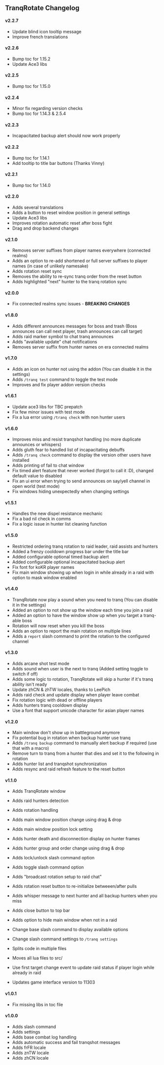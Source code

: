 ## TranqRotate Changelog

#### v2.2.7

- Update blind icon tooltip message
- Improve french translations

#### v2.2.6

- Bump toc for 1.15.2
- Update Ace3 libs

#### v2.2.5

- Bump toc for 1.15.0

#### v2.2.4

- Minor fix regarding version checks
- Bump toc for 1.14.3 & 2.5.4

#### v2.2.3

- Incapacitated backup alert should now work properly

#### v2.2.2

- Bump toc for 1.14.1
- Add tooltip to title bar buttons (Thanks Vinny)

#### v2.2.1

- Bump toc for 1.14.0

#### v2.2.0

- Adds several translations
- Adds a button to reset window position in general settings
- Update Ace3 libs
- Improves rotation automatic reset after boss fight
- Drag and drop backend changes

#### v2.1.0

- Removes server suffixes from player names everywhere (connected realms)
- Adds an option to re-add shortened or full server suffixes to player names (in case of unlikely namesake)
- Adds rotation reset sync
- Removes the ability to re-sync tranq order from the reset button
- Adds highlighted "next" hunter to the tranq rotation sync

#### v2.0.0

- Fix connected realms sync issues - **BREAKING CHANGES**

#### v1.8.0

- Adds different announces messages for boss and trash (Boss announces can call next player, trash announces can call target)
- Adds raid marker symbol to chat tranq announces
- Adds "available update" chat notifications
- Removes server suffix from hunter names on era connected realms

#### v1.7.0

- Adds an icon on hunter not using the addon (You can disable it in the settings)
- Adds `/tranq test` command to toggle the test mode
- Improves and fix player addon version checks

#### v1.6.1

- Update ace3 libs for TBC prepatch
- Fix few minor issues with test mode
- Fix a lua error using `/tranq check` with non hunter users

#### v1.6.0

- Improves miss and resist tranqshot handling (no more duplicate announces or whispers)
- Adds gluth fear to handled list of incapacitating debuffs
- Adds `/tranq check` command to display the version other users have installed
- Adds printing of fail to chat window
- Fix timed alert feature that never worked (forgot to call it :D), changed default value to disabled
- Fix an ui error when trying to send announces on say/yell channel in open world (test mode)
- Fix windows hiding unexpectedly when changing settings

#### v1.5.1

- Handles the new dispel resistance mechanic
- Fix a bad nil check in comms
- Fix a logic issue in hunter list cleaning function 

#### v1.5.0

- Restricted ordering tranq rotation to raid leader, raid assists and hunters
- Added a frenzy cooldown progress bar under the title bar
- Added configurable optional timed backup alert
- Added configurable optional incapacitated backup alert
- Fix font for koKR player names
- Fix main window showing up when login in while already in a raid with option to mask window enabled

#### v1.4.0

- TranqRotate now play a sound when you need to tranq (You can disable it in the settings)
- Added an option to not show up the window each time you join a raid
- Added an option to have the window show up when you target a tranq-able boss
- Rotation will now reset when you kill the boss
- Adds an option to report the main rotation on multiple lines
- Adds a `report` slash command to print the rotation to the configured channel

#### v1.3.0

- Adds arcane shot test mode
- Adds sound when user is the next to tranq (Added setting toggle to switch if off)
- Adds some logic to rotation, TranqRotate will skip a hunter if it's tranq ability isn't ready
- Update zhCN & zhTW locales, thanks to LeePich
- Adds raid check and update display when player leave combat
- Fix rotation logic with dead or offline players
- Adds hunters tranq cooldown display
- Use a font that support unicode character for asian player names

#### v1.2.0

- Main window don't show up in battleground anymore
- Fix potential bug in rotation when backup hunter use tranq
- Adds `/tranq backup` command to manually alert backup if required (use that with a macro)
- Remove turn to tranq from a hunter that dies and set it to the following in rotation
- Adds hunter list and tranqshot synchronization
- Adds resync and raid refresh feature to the reset button

#### v1.1.0

- Adds TranqRotate window
- Adds raid hunters detection
- Adds rotation handling
- Adds main window position change using drag & drop
- Adds main window position lock setting
- Adds hunter death and disconnection display on hunter frames
- Adds hunter group and order change using drag & drop
- Adds lock/unlock slash command option
- Adds toggle slash command option
- Adds "broadcast rotation setup to raid chat"
- Adds rotation reset button to re-initialize betweeen/after pulls
- Adds whisper message to next hunter and all backup hunters when you miss
- Adds close button to top bar
- Adds option to hide main window when not in a raid

- Change base slash command to display available options
- Change slash command settings to `/tranq settings`

- Splits code in multiple files
- Moves all lua files to src/
- Use first target change event to update raid status if player login while already in raid
- Updates game interface version to 11303

#### v1.0.1

- Fix missing libs in toc file

#### v1.0.0

- Adds slash command
- Adds settings
- Adds base combat log handling
- Adds automatic success and fail tranqshot messages
- Adds frFR locale
- Adds znTW locale
- Adds zhCN locale
